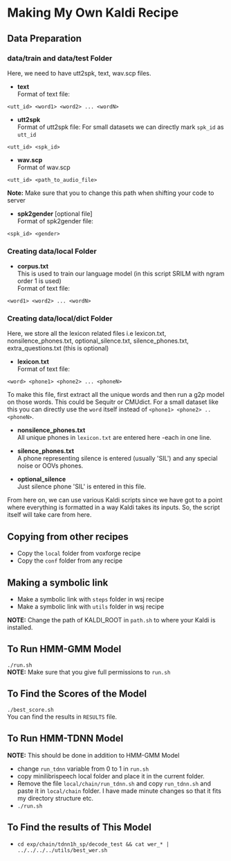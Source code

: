# Making My Own Kaldi Recipe

## Data Preparation

### data/train and data/test Folder
Here, we need to have utt2spk, text, wav.scp files.
- **text**\
Format of text file:
```
<utt_id> <word1> <word2> ... <wordN>
```  
- **utt2spk**\
Format of utt2spk file:
For small datasets we can directly mark `spk_id` as `utt_id`
```
<utt_id> <spk_id>
```
- **wav.scp**\
Format of wav.scp
```
<utt_id> <path_to_audio_file>
```
  **Note:** Make sure that you to change this path when shifting your code to server

- **spk2gender** [optional file]\
Format of spk2gender file:
```
<spk_id> <gender>
```
### Creating data/local Folder
- **corpus.txt**\
This is used to train our language model (in this script SRILM with ngram order 1 is used)\
Format of text file:
```
<word1> <word2> ... <wordN>
```
### Creating data/local/dict Folder
Here, we store all the lexicon related files i.e lexicon.txt, nonsilence_phones.txt, optional_silence.txt, silence_phones.txt, extra_questions.txt (this is optional)
- **lexicon.txt**\
Format of text file:
```
<word> <phone1> <phone2> ... <phoneN>
```  
To make this file, first extract all the unique words and then run a g2p model on those words. This could be Sequitr or CMUdict. For a small dataset like this you can directly use the `word` itself instead of `<phone1> <phone2> .. <phoneN>`.

- **nonsilence_phones.txt**\
All unique phones in `lexicon.txt` are entered here -each in one line.

- **silence_phones.txt**\
A phone representing silence is entered (usually 'SIL') and any special noise or OOVs phones.

- **optional_silence**\
Just silence phone 'SIL' is entered in this file.


From here on, we can use various Kaldi scripts since we have got to a point where everything is formatted in a way Kaldi takes its inputs. So, the script itself will take care from here.  

## Copying from other recipes
- Copy the `local` folder from voxforge recipe
- Copy the `conf` folder from any recipe

## Making a symbolic link
- Make a symbolic link with `steps` folder in wsj recipe
- Make a symbolic link with `utils` folder in wsj recipe

**NOTE:** Change the path of KALDI_ROOT in `path.sh` to where your Kaldi is installed.

## To Run HMM-GMM Model
`./run.sh`\
**NOTE:** Make sure that you give full permissions to `run.sh`

## To Find the Scores of the Model
`./best_score.sh`\
You can find the results in `RESULTS` file.

## To Run HMM-TDNN Model
**NOTE:** This should be done in addition to HMM-GMM Model
- change `run_tdnn` variable from 0 to 1 in `run.sh`
- copy minilibrispeech local folder and place it in the current folder.
- Remove the file `local/chain/run_tdnn.sh` and copy `run_tdnn.sh` and paste it in `local/chain` folder. I have made minute changes so that it fits my directory structure etc.
- `./run.sh`

## To Find the results of This Model
- `cd exp/chain/tdnn1h_sp/decode_test && cat wer_* | ../../../../utils/best_wer.sh`
